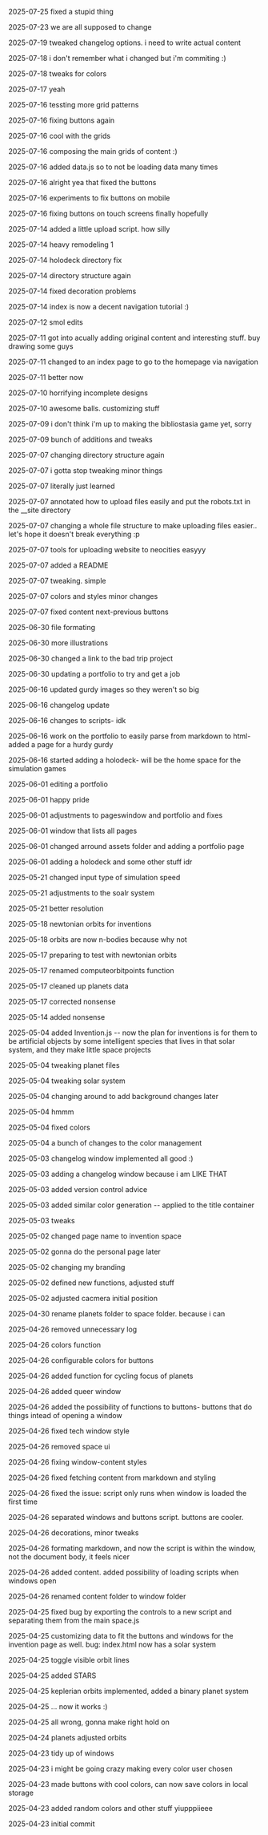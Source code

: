 2025-07-25 fixed a stupid thing 

2025-07-23 we are all supposed to change 

2025-07-19 tweaked changelog options. i need to write actual content 

2025-07-18 i don't remember what i changed but i'm commiting :) 

2025-07-18 tweaks for colors 

2025-07-17 yeah 

2025-07-16 tessting more grid patterns 

2025-07-16 fixing buttons again 

2025-07-16 cool with the grids 

2025-07-16 composing the main grids of content :) 

2025-07-16 added data.js so to not be loading data many times 

2025-07-16 alright yea that fixed the buttons 

2025-07-16 experiments to fix buttons on mobile 

2025-07-16 fixing buttons on touch screens finally hopefully 

2025-07-14 added a little upload script. how silly 

2025-07-14 heavy remodeling 1 

2025-07-14 holodeck directory fix 

2025-07-14 directory structure again 

2025-07-14 fixed decoration problems 

2025-07-14 index is now a decent navigation tutorial :) 

2025-07-12 smol edits 

2025-07-11 got into acually adding original content and interesting stuff. buy drawing some guys 

2025-07-11 changed to an index page to go to the homepage via navigation 

2025-07-11 better now 

2025-07-10 horrifying incomplete designs 

2025-07-10 awesome balls. customizing stuff 

2025-07-09 i don't think i'm up to making the bibliostasia game yet, sorry 

2025-07-09 bunch of additions and tweaks 

2025-07-07 changing directory structure again 

2025-07-07 i gotta stop tweaking minor things 

2025-07-07 literally just learned 

2025-07-07 annotated how to upload files easily and put the robots.txt in the __site directory 

2025-07-07 changing a whole file structure to make uploading files easier.. let's hope it doesn't break everything :p 

2025-07-07 tools for uploading website to neocities easyyy 

2025-07-07 added a README 

2025-07-07 tweaking. simple 

2025-07-07 colors and styles minor changes 

2025-07-07 fixed content next-previous buttons 

2025-06-30 file formating 

2025-06-30 more illustrations 

2025-06-30 changed a link to the bad trip project 

2025-06-30 updating a portfolio to try and get a job 

2025-06-16 updated gurdy images so they weren't so big 

2025-06-16 changelog update 

2025-06-16 changes to scripts- idk 

2025-06-16 work on the portfolio to easily parse from markdown to html- added a page for a hurdy gurdy 

2025-06-16 started adding a holodeck- will be the home space for the simulation games 

2025-06-01 editing a portfolio 

2025-06-01 happy pride 

2025-06-01 adjustments to pageswindow and portfolio and fixes 

2025-06-01 window that lists all pages 

2025-06-01 changed arround assets folder and adding a portfolio page 

2025-06-01 adding a holodeck and some other stuff idr 

2025-05-21 changed input type of simulation speed 

2025-05-21 adjustments to the soalr system 

2025-05-21 better resolution 

2025-05-18 newtonian orbits for inventions 

2025-05-18 orbits are now n-bodies because why not 

2025-05-17 preparing to test with newtonian orbits 

2025-05-17 renamed computeorbitpoints function 

2025-05-17 cleaned up planets data 

2025-05-17 corrected nonsense 

2025-05-14 added nonsense 

2025-05-04 added Invention.js -- now the plan for inventions is for them to be artificial objects by some intelligent species that lives in that solar system, and they make little space projects 

2025-05-04 tweaking planet files 

2025-05-04 tweaking solar system 

2025-05-04 changing around to add background changes later 

2025-05-04 hmmm 

2025-05-04 fixed colors 

2025-05-04 a bunch of changes to the color management 

2025-05-03 changelog window implemented all good :) 

2025-05-03 adding a changelog window because i am LIKE THAT 

2025-05-03 added version control advice 

2025-05-03 added similar color generation -- applied to the title container 

2025-05-03 tweaks 

2025-05-02 changed page name to invention space 

2025-05-02 gonna do the personal page later 

2025-05-02 changing my branding 

2025-05-02 defined new functions, adjusted stuff 

2025-05-02 adjusted cacmera initial position 

2025-04-30 rename planets folder to space folder. because i can 

2025-04-26 removed unnecessary log 

2025-04-26 colors function 

2025-04-26 configurable colors for buttons 

2025-04-26 added function for cycling focus of planets 

2025-04-26 added queer window 

2025-04-26 added the possibility of functions to buttons- buttons that do things intead of opening a window 

2025-04-26 fixed tech window style 

2025-04-26 removed space ui 

2025-04-26 fixing window-content styles 

2025-04-26 fixed fetching content from markdown and styling 

2025-04-26 fixed the issue: script only runs when window is loaded the first time 

2025-04-26 separated windows and buttons script. buttons are cooler. 

2025-04-26 decorations, minor tweaks 

2025-04-26 formating markdown, and now the script is within the window, not the document body, it feels nicer 

2025-04-26 added content. added possibility of loading scripts when windows open 

2025-04-26 renamed content folder to window folder 

2025-04-25 fixed bug by exporting the controls to a new script and separating them from the main space.js 

2025-04-25 customizing data to fit the buttons and windows for the invention page as well. bug: index.html now has a solar system 

2025-04-25 toggle visible orbit lines 

2025-04-25 added STARS 

2025-04-25 keplerian orbits implemented, added a binary planet system 

2025-04-25 ... now it works :) 

2025-04-25 all wrong, gonna make right hold on 

2025-04-24 planets adjusted orbits 

2025-04-23 tidy up of windows 

2025-04-23 i might be going crazy making every color user chosen 

2025-04-23 made buttons with cool colors, can now save colors in local storage 

2025-04-23 added random colors and other stuff yiupppiieee 

2025-04-23 initial commit 
